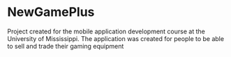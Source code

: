 # NewGamePlus
Project created for the mobile application development course at the University of Mississippi. The application was created for people to be able to sell and trade their gaming equipment
